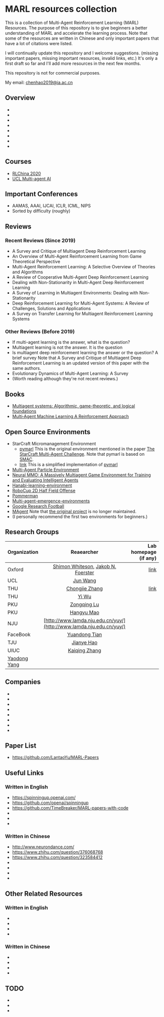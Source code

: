 # MARL resources collection
This is a collection of Multi-Agent Reinforcement Learning (MARL) Resources. The purpose of this repository is to give beginners a better understanding of MARL and accelerate the learning process. Note that some of the resources are written in Chinese and only important papers that have a lot of citations were listed. 

I will continually update this repository and I welcome suggestions. (missing important papers, missing important resources, invalid links, etc.) It's only a first draft so far and I'll add more resources in the next few months.

This repository is not for commercial purposes.

My email: chenhao2019@ia.ac.cn

## Overview
* 
* 
* 
* 
* 
* 
* 
* 

## Courses
* [RLChina 2020](https://rlchina.org/)
* [UCL Multi-agent AI](https://www.bilibili.com/video/BV1fz4y1S72S)

## Important Conferences
* AAMAS, AAAI, IJCAI, ICLR, ICML, NIPS
* Sorted by difficulty (roughly)

## Reviews
### Recent Reviews (Since 2019)
* A Survey and Critique of Multiagent Deep Reinforcement Learning
* An Overview of Multi-Agent Reinforcement Learning from Game Theoretical Perspective
* Multi-Agent Reinforcement Learning: A Selective Overview of Theories and Algorithms
* A Review of Cooperative Multi-Agent Deep Reinforcement Learning
* Dealing with Non-Stationarity in Multi-Agent Deep Reinforcement Learning
* A Survey of Learning in Multiagent Environments: Dealing with Non-Stationarity
* Deep Reinforcement Learning for Multi-Agent Systems: A Review of Challenges, Solutions and Applications
* A Survey on Transfer Learning for Multiagent Reinforcement Learning Systems

### Other Reviews (Before 2019)
* If multi-agent learning is the answer, what is the question?
* Multiagent learning is not the answer. It is the question
* Is multiagent deep reinforcement learning the answer or the question? A brief survey    Note that A Survey and Critique of Multiagent Deep Reinforcement Learning is an updated version of this paper with the same authors.
* Evolutionary Dynamics of Multi-Agent Learning: A Survey 
* (Worth reading although they're not recent reviews.)

## Books
* [Multiagent systems: Algorithmic, game-theoretic, and logical foundations](http://www.masfoundations.org/download.html)
* [Multi‐Agent Machine Learning A Reinforcement Approach](https://www.engineerrefe.com/multi-agent-machine-learning/)

## Open Source Environments
* StarCraft Micromanagement Environment
   * [pymarl](https://github.com/oxwhirl/pymarl) This is the original environment mentioned in the paper [The StarCraft Multi-Agent Challenge](https://arxiv.org/abs/1902.04043). Note that pymarl is based on [SMAC](https://github.com/oxwhirl/smac).
   * [link](https://github.com/starry-sky6688/StarCraft) This is a simplified implementation of [pymarl](https://github.com/oxwhirl/pymarl)
* [Multi-Agent Particle Environment](https://github.com/openai/multiagent-particle-envs)
* [Neural MMO: A Massively Multiagent Game Environment for Training and Evaluating Intelligent Agents](https://github.com/openai/neural-mmo)
* [Hanabi-learning-environment](https://github.com/deepmind/hanabi-learning-environment)
* [RoboCup 2D Half Field Offense](https://github.com/LARG/HFO)
* [Pommerman](https://www.pommerman.com/)
* [Multi-agent-emergence-environments](https://github.com/openai/multi-agent-emergence-environments)
* [Google Research Football](https://github.com/google-research/football)
* [MAgent](https://github.com/PettingZoo-Team/MAgent) Note that [the original project](https://github.com/geek-ai/MAgent) is no longer maintained.
* (I personally recommend the first two environments for beginners.)

## Research Groups
Organization|Reaearcher|Lab homepage (if any)
--|:--:|--:
Oxford|[Shimon Whiteson](https://www.cs.ox.ac.uk/people/shimon.whiteson/), [Jakob N. Foerster](https://www.jakobfoerster.com/)|[link](http://whirl.cs.ox.ac.uk/ ) 
UCL|[Jun Wang](http://www0.cs.ucl.ac.uk/staff/Jun.Wang/)|
THU|[Chongjie Zhang](http://people.iiis.tsinghua.edu.cn/~zhang/)|[link](http://group.iiis.tsinghua.edu.cn/~milab/index.html)
THU|[Yi Wu](http://jxwuyi.weebly.com/)|
PKU|[Zongqing Lu](https://z0ngqing.github.io/)|
PKU|[Hangyu Mao](https://scholar.google.com/citations?hl=zh-CN&user=EtVHsgcAAAAJ)|
NJU|[http://www.lamda.nju.edu.cn/yuy/](http://www.lamda.nju.edu.cn/yuy/)|
FaceBook|[Yuandong Tian](http://yuandong-tian.com/)|
TJU|[Jianye Hao](http://faculty.tju.edu.cn/156102/zh_CN/index/24194/list/index.htm)|
UIUC|[Kaiqing Zhang](https://kzhang66.github.io/index.html)|
|[Yaodong Yang](https://www.yangyaodong.com)|

## Companies
* 
* 
* 
* 
* 
* 
* 
* 



## Paper List
* https://github.com/LantaoYu/MARL-Papers

## Useful Links
### Written in English
* https://spinningup.openai.com/
* https://github.com/openai/spinningup
* https://github.com/TimeBreaker/MARL-papers-with-code
* 
* 
* 

### Written in Chinese
* http://www.neurondance.com/
* https://www.zhihu.com/question/376068768
* https://www.zhihu.com/question/323584412
* 
* 
* 
* 

## Other Related Resources
### Written in English
* 
* 
* 
* 

### Written in Chinese
* 
* 
* 
* 
## TODO
* 
* 
* 




## 








